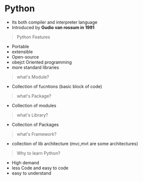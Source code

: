 # Python 

* Its both compiler and interpreter language
* Introduced by **Gudio van rossum in 1991**

> Python Features
* Portable 
* extensible
* Open-source 
* obejct Oriented programming
* more standard libraries

> what's Module?
* Collection of fucntions (basic block of code)
 
> what's Package?
* Collection of modules

> what's Library?
* Collection of Packages

> what's Framework?
* collection of lib architecture (mvc,mvt are some architectures)


> Why to learn Python?
* High demand
* less Code and easy to code
* easy to understand

